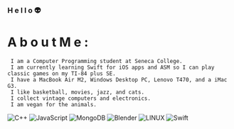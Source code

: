 ### H e l l o  👽

 #  A  b  o  u  t    M  e  :
     I am a Computer Programming student at Seneca College.
     I am currently learning Swift for iOS apps and ASM so I can play classic games on my TI-84 plus SE.
     I have a MacBook Air M2, Windows Desktop PC, Lenovo T470, and a iMac G3.
     I like basketball, movies, jazz, and cats.
     I collect vintage computers and electronics.
     I am vegan for the animals.
     
    
<!-- # 💻 Tech Stack: -->
![C++](https://img.shields.io/badge/c++-%2300599C.svg?style=plastic&logo=c%2B%2B&logoColor=white) ![JavaScript](https://img.shields.io/badge/javascript-%23323330.svg?style=plastic&logo=javascript&logoColor=%23F7DF1E) ![MongoDB](https://img.shields.io/badge/MongoDB-%234ea94b.svg?style=plastic&logo=mongodb&logoColor=white) ![Blender](https://img.shields.io/badge/blender-%23F5792A.svg?style=plastic&logo=blender&logoColor=white) ![LINUX](https://img.shields.io/badge/Linux-FCC624?style=plastic&logo=linux&logoColor=black) ![Swift](https://img.shields.io/badge/swift-F54A2A?style=flat-square&logo=swift&logoColor=white)

<!-- [![](https://visitcount.itsvg.in/api?id=L12-L&icon=7&color=0)](https://visitcount.itsvg.in) -->
<!-- Proudly created with GPRM ( https://gprm.itsvg.in ) -->
